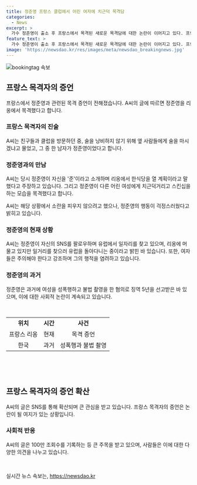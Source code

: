 ```yaml
---
title: 정준영 프랑스 클럽에서 어린 여자에 치근덕 목격담
categories:
  - News
excerpt: >
  가수 정준영이 출소 후 프랑스에서 목격된 새로운 목격담에 대한 논란이 이어지고 있다. 프랑스 블로그에 올라온 글에 따르면 한 여성이 정준영을 리옹에서 목격했고, 다른 어린 여성에게 스킨십을 시도했다고 주장했다. 이에 대해 글쓴이는 정준영과 함께 찍은 증거 사진을 제시하며 주장을 뒷받침했다. 이 글은 확산돼 100만 조회수를 기록하며 논란을 불러일으켰다. 한편, 정준영은 2018년 프랑스 파리에서 레스토랑을 오픈할 예정이었으나, 버닝썬 게이트 사건으로 식당 오픈이 무산됐다. 이에 대한 지난 3월 출소 후의 활동에 대한 관심이 커지고 있다.
feature_text: >
  가수 정준영이 출소 후 프랑스에서 목격된 새로운 목격담에 대한 논란이 이어지고 있다. 프랑스 블로그에 올라온 글에 따르면 한 여성이 정준영을 리옹에서 목격했고, 다른 어린 여성에게 스킨십을 시도했다고 주장했다. 이에 대해 글쓴이는 정준영과 함께 찍은 증거 사진을 제시하며 주장을 뒷받침했다. 이 글은 확산돼 100만 조회수를 기록하며 논란을 불러일으켰다. 한편, 정준영은 2018년 프랑스 파리에서 레스토랑을 오픈할 예정이었으나, 버닝썬 게이트 사건으로 식당 오픈이 무산됐다. 이에 대한 지난 3월 출소 후의 활동에 대한 관심이 커지고 있다.
image: 'https://newsdao.kr/res/images/meta/newsdao_breakingnews.jpg'
---
```


<p><img src="https://newsdao.kr/res/images/meta/newsdao_breakingnews.jpg" alt="bookingtag 속보" /></p>

<h2 data-ke-size="size26">프랑스 목격자의 증언</h2>

<p data-ke-size="size16">프랑스에서 정준영과 관련된 목격 증언이 전해졌습니다. A씨의 글에 따르면 정준영을 리옹에서 목격했다고 합니다.</p>

<h3>프랑스 목격자의 진술</h3>

<p data-ke-size="size16">A씨는 친구들과 클럽을 방문하던 중, 술을 낭비하지 않기 위해 옆 사람들에게 술을 마시겠냐고 물었고, 그 중 한 남자가 정준영이었다고 합니다.</p>

<h3>정준영과의 만남</h3>

<p data-ke-size="size16">A씨는 당시 정준영이 자신을 '준'이라고 소개하며 리옹에서 한식당을 열 계획이라고 말했다고 주장하고 있습니다. 그리고 정준영이 다른 어린 여성에게 치근덕거리고 스킨십을 하는 모습을 목격했다고 합니다.</p>

<p data-ke-size="size16">A씨는 해당 상황에서 소란을 피우지 않으려고 했으나, 정준영의 행동이 걱정스러웠다고 밝히고 있습니다.</p>

<h3>정준영의 현재 상황</h3>

<p data-ke-size="size16">A씨는 정준영이 자신의 SNS를 팔로우하며 유럽에서 일자리를 찾고 있으며, 리옹에 머물고 있지만 일거리를 찾으러 유럽을 돌아다니는 중이라고 밝힌 바 있습니다. 또한, 여자들은 주의해야 한다고 강조하며 그의 행적을 염려하고 있습니다.</p>

<h3>정준영의 과거</h3>

<p data-ke-size="size16">정준영은 과거에 여성을 성폭행하고 불법 촬영을 한 혐의로 징역 5년을 선고받은 바 있으며, 이에 대한 사회적 논란이 계속되고 있습니다.</p>

<p data-ke-size="size16">&nbsp;</p>

<table>
    <tbody>
        <tr>
            <td style="text-align: center; height: 17px;"><b>위치</b></td>
            <td style="text-align: center; height: 17px;"><b>시간</b></td>
            <td style="text-align: center; height: 17px;"><b>사건</b></td>
        </tr>
        <tr>
            <td style="text-align: center; height: 17px;">프랑스 리옹</td>
            <td style="text-align: center; height: 17px;">현재</td>
            <td style="text-align: center; height: 17px;">목격 증언</td>
        </tr>
        <tr>
            <td style="text-align: center; height: 17px;">한국</td>
            <td style="text-align: center; height: 17px;">과거</td>
            <td style="text-align: center; height: 17px;">성폭행과 불법 촬영</td>
        </tr>
    </tbody>
</table>

<p data-ke-size="size16">&nbsp;</p>

<p data-ke-size="size16">&nbsp;</p>

<h2 data-ke-size="size26">프랑스 목격자의 증언 확산</h2>

<p data-ke-size="size16">A씨의 글은 SNS를 통해 확산되며 큰 관심을 받고 있습니다. 프랑스 목격자의 증언은 논란이 될 여지가 있는 상황입니다.</p>

<h3>사회적 반응</h3>

<p data-ke-size="size16">A씨의 글은 100만 조회수를 기록하는 등 큰 주목을 받고 있으며, 사람들은 이에 대한 다양한 의견을 나누고 있습니다.</p>

<p data-ke-size="size16">&nbsp;</p>
실시간 뉴스 속보는, <a href="https://newsdao.kr" rel="dofollow">https://newsdao.kr</a>


